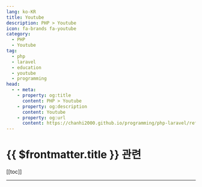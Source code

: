 ```yaml
---
lang: ko-KR
title: Youtube
description: PHP > Youtube
icon: fa-brands fa-youtube
category:
  - PHP
  - Youtube
tag:
  - php
  - laravel
  - education
  - youtube
  - programming
head:
  - - meta:
    - property: og:title
      content: PHP > Youtube
    - property: og:description
      content: Youtube
    - property: og:url
      content: https://chanhi2000.github.io/programming/php-laravel/references.html
---
```


# {{ $frontmatter.title }} 관련

[[toc]]

---

<MyYouTubeItems jsonName="yu-LaravelDaily" /><!-- Laravel Daily -->
<MyYouTubeItems jsonName="yu-Laracastsofficial" /><!-- Laracasts -->
<MyYouTubeItems jsonName="yu-maximilian-schwarzmueller" /><!-- Maximilian Schwarzmüller -->

<TagLinks />